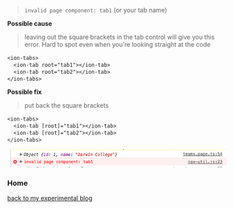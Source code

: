 > `invalid page component: tab1` (or your tab name)


**Possible cause**
> leaving out the square brackets in the tab control will give you this error. Hard to spot even when you're looking straight at the code

```
<ion-tabs>
  <ion-tab root="tab1"></ion-tab>
  <ion-tab root="tab2"></ion-tab>
</ion-tabs>
```

**Possible fix**

> put back the square brackets

```
<ion-tabs>
  <ion-tab [root]="tab1"></ion-tab>
  <ion-tab [root]="tab2"></ion-tab>
</ion-tabs>
```

![invalid page component (tab)](../img/invalid-page-component.png)

### Home

[back to my experimental blog](../../README.md)